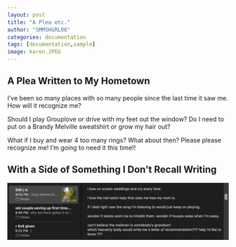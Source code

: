 ```yaml
---
layout: post
title: "A Plea etc."
author: "SMMSHGRL06"
categories: documentation
tags: [documentation,sample]
image: karen.JPEG
---
```


## A Plea Written to My Hometown

I’ve been so many places with so many people since the last time it saw me. How will it recognize me? 

Should I play Grouplove or drive with my feet out the window? Do I need to put on a Brandy Melville sweatshirt or grow my hair out? 

What if I buy and wear 4 too many rings? What about then?
Please please recognize me! I’m going to need it this time!!

## With a Side of Something I Don't Recall Writing

![Notes App of Course](https://raw.githubusercontent.com/sophieggee/fkagrace/gh-pages/assets/img/prays.png "Notes App of Course")